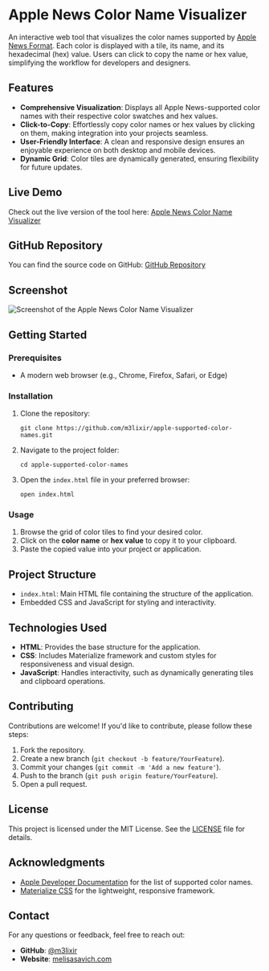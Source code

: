 # Apple News Color Name Visualizer

An interactive web tool that visualizes the color names supported by [Apple News Format](https://developer.apple.com/documentation/applenews/supported-color-names). Each color is displayed with a tile, its name, and its hexadecimal (hex) value. Users can click to copy the name or hex value, simplifying the workflow for developers and designers.

## Features

- **Comprehensive Visualization**: Displays all Apple News-supported color names with their respective color swatches and hex values.
- **Click-to-Copy**: Effortlessly copy color names or hex values by clicking on them, making integration into your projects seamless.
- **User-Friendly Interface**: A clean and responsive design ensures an enjoyable experience on both desktop and mobile devices.
- **Dynamic Grid**: Color tiles are dynamically generated, ensuring flexibility for future updates.

## Live Demo

Check out the live version of the tool here: [Apple News Color Name Visualizer](https://melisasavich.com/apple-supported-color-names/)

## GitHub Repository

You can find the source code on GitHub: [GitHub Repository](https://github.com/m3lixir/apple-supported-color-names)

## Screenshot

![Screenshot of the Apple News Color Name Visualizer](screenshot.png)

## Getting Started

### Prerequisites

- A modern web browser (e.g., Chrome, Firefox, Safari, or Edge)

### Installation

1. Clone the repository:
   ```
   git clone https://github.com/m3lixir/apple-supported-color-names.git
   ```
2. Navigate to the project folder:
   ```
   cd apple-supported-color-names
   ```
3. Open the `index.html` file in your preferred browser:
   ```
   open index.html
   ```

### Usage

1. Browse the grid of color tiles to find your desired color.
2. Click on the **color name** or **hex value** to copy it to your clipboard.
3. Paste the copied value into your project or application.

## Project Structure

- `index.html`: Main HTML file containing the structure of the application.
- Embedded CSS and JavaScript for styling and interactivity.

## Technologies Used

- **HTML**: Provides the base structure for the application.
- **CSS**: Includes Materialize framework and custom styles for responsiveness and visual design.
- **JavaScript**: Handles interactivity, such as dynamically generating tiles and clipboard operations.

## Contributing

Contributions are welcome! If you'd like to contribute, please follow these steps:

1. Fork the repository.
2. Create a new branch (`git checkout -b feature/YourFeature`).
3. Commit your changes (`git commit -m 'Add a new feature'`).
4. Push to the branch (`git push origin feature/YourFeature`).
5. Open a pull request.

## License

This project is licensed under the MIT License. See the [LICENSE](LICENSE) file for details.

## Acknowledgments

- [Apple Developer Documentation](https://developer.apple.com/documentation/applenews/supported-color-names) for the list of supported color names.
- [Materialize CSS](https://materializecss.com/) for the lightweight, responsive framework.

## Contact

For any questions or feedback, feel free to reach out:

- **GitHub**: [@m3lixir](https://github.com/m3lixir)
- **Website**: [melisasavich.com](https://melisasavich.com)
